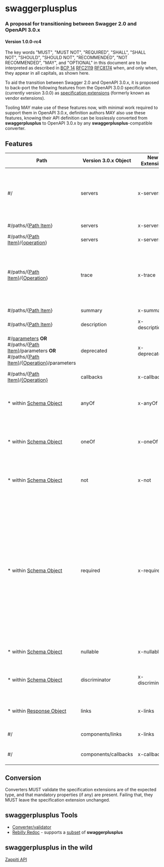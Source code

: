 # swaggerplusplus

### A proposal for transitioning between Swagger 2.0 and OpenAPI 3.0.x

#### Version 1.0.0-rc4

The key words "MUST", "MUST NOT", "REQUIRED", "SHALL", "SHALL NOT", "SHOULD", "SHOULD NOT", "RECOMMENDED", "NOT RECOMMENDED", "MAY", and "OPTIONAL" in this document are to be interpreted as described in [BCP 14](https://tools.ietf.org/html/bcp14) [RFC2119](https://tools.ietf.org/html/rfc2119) [RFC8174](https://tools.ietf.org/html/rfc8174) when, and only when, they appear in all capitals, as shown here.

To aid the transition between Swagger 2.0 and OpenAPI 3.0.x, it is proposed to back-port the following features from the OpenAPI 3.0.0 specification (currently version 3.0.0) as [specification extensions](https://github.com/OAI/OpenAPI-Specification/blob/master/versions/2.0.md#vendorExtensions) (formerly known as vendor extensions).

Tooling MAY make use of these features now, with minimal work required to support them in OpenAPI 3.0.x, definition authors MAY also use these features, knowing their API definition can be losslessly converted from **swaggerplusplus** to OpenAPI 3.0.x by any **swaggerplusplus**-compatible converter.

## Features

Path|Version 3.0.x Object|New Extension|Type|Description
---|---|---|---|---|
#/|servers|x-servers|[[Server Objects](https://github.com/OAI/OpenAPI-Specification/blob/master/versions/3.0.0.md#server-object)]|When converting to OpenAPI 3.0.x, this array is used in place of any `servers` array converted from Swagger 2.0 metadata
#/paths/{[Path Item](https://github.com/OAI/OpenAPI-Specification/blob/master/versions/2.0.md#path-item-object)}|servers|x-servers|[[Server Objects](https://github.com/OAI/OpenAPI-Specification/blob/master/versions/3.0.0.md#server-object)]|
#/paths/{[Path Item](https://github.com/OAI/OpenAPI-Specification/blob/master/versions/2.0.md#path-item-object)}/{[operation](https://github.com/OAI/OpenAPI-Specification/blob/master/versions/2.0.md#operation-object)}|servers|x-servers|[[Server Objects](https://github.com/OAI/OpenAPI-Specification/blob/master/versions/3.0.0.md#server-object)]|
#/paths/{[Path Item](https://github.com/OAI/OpenAPI-Specification/blob/master/versions/2.0.md#path-item-object)}/{[Operation](https://github.com/OAI/OpenAPI-Specification/blob/master/versions/2.0.md#operation-object)}|trace|x-trace|[V2 Operation Object](https://github.com/OAI/OpenAPI-Specification/blob/master/versions/2.0.md#operation-object)|This MUST be a Swagger 2.0 Operation Object, it MUST be treated as per any other Operation Object, for the `TRACE` HTTP method
#/paths/{[Path Item](https://github.com/OAI/OpenAPI-Specification/blob/master/versions/2.0.md#path-item-object)}|summary|x-summary|String|Also as per [Apiary extension](https://help.apiary.io/api_101/swagger-extensions/#x-summary-and-x-description)
#/paths/{[Path Item](https://github.com/OAI/OpenAPI-Specification/blob/master/versions/2.0.md#path-item-object)}|description|x-description|String|Also as per [Apiary extension](https://help.apiary.io/api_101/swagger-extensions/#x-summary-and-x-description)
#/[parameters](https://github.com/OAI/OpenAPI-Specification/blob/master/versions/2.0.md#parameters-definitions-object) **OR** #/paths/{[Path Item](https://github.com/OAI/OpenAPI-Specification/blob/master/versions/2.0.md#path-item-object)}/parameters **OR** #/paths/{[Path Item](https://github.com/OAI/OpenAPI-Specification/blob/master/versions/2.0.md#path-item-object)}/{[Operation](https://github.com/OAI/OpenAPI-Specification/blob/master/versions/2.0.md#operation-object)}/parameters|deprecated|x-deprecated|Boolean|Indicates the parameter is deprecated and SHOULD be transitioned out of use
#/paths/{[Path Item](https://github.com/OAI/OpenAPI-Specification/blob/master/versions/2.0.md#path-item-object)}/[{Operation}](https://github.com/OAI/OpenAPI-Specification/blob/master/versions/2.0.md#operation-object)|callbacks|x-callbacks|[[Callback Objects](https://github.com/OAI/OpenAPI-Specification/blob/master/versions/3.0.0.md#server-object)]|
\* within [Schema Object](https://github.com/OAI/OpenAPI-Specification/blob/master/versions/2.0.md#schema-object)|anyOf|x-anyOf|[[Schema Object](https://github.com/OAI/OpenAPI-Specification/blob/master/versions/3.0.0.md#schemaObject)]|Schema MUST be extracted and post-processed before being used for validation
\* within [Schema Object](https://github.com/OAI/OpenAPI-Specification/blob/master/versions/2.0.md#schema-object)|oneOf|x-oneOf|[[Schema Object](https://github.com/OAI/OpenAPI-Specification/blob/master/versions/3.0.0.md#schemaObject)]|Schema MUST be extracted and post-processed before being used for validation
\* within [Schema Object](https://github.com/OAI/OpenAPI-Specification/blob/master/versions/2.0.md#schema-object)|not|x-not|[Schema Object](https://github.com/OAI/OpenAPI-Specification/blob/master/versions/3.0.0.md#schemaObject)|Schema MUST be extracted and post-processed before being used for validation
\* within [Schema Object](https://github.com/OAI/OpenAPI-Specification/blob/master/versions/2.0.md#schema-object)|required|x-required|Array|Where a property has been removed from `required` due to use of `x-anyOf`, `x-oneOf` or `x-not`, converters MUST merge these arrays when converting from **swaggerplusplus** to OpenAPI 3.0.x. When a converter converts from 3.0.x to **swaggerplusplus** it MUST remove any `required` properties hidden by `x-anyOf`, `x-oneOf` or `x-not` and move them into this array.
\* within [Schema Object](https://github.com/OAI/OpenAPI-Specification/blob/master/versions/2.0.md#schema-object)|nullable|x-nullable|Boolean|Indicates whether the property is nullable or not.
\* within [Schema Object](https://github.com/OAI/OpenAPI-Specification/blob/master/versions/2.0.md#schema-object)|discriminator|x-discriminator|[Discriminator Object](https://github.com/OAI/OpenAPI-Specification/blob/master/versions/3.0.0.md#discriminator-object)|A version 3.0.x `discriminator object` to replace the version 2.0 `discriminator` property.
\* within [Response Object](https://github.com/OAI/OpenAPI-Specification/blob/master/versions/2.0.md#response-object)|links|x-links|Map {[Link Object](https://github.com/OAI/OpenAPI-Specification/blob/master/versions/3.0.0.md#link-object)}|Links or references to reusable Link Objects
#/|components/links|x-links|Map {[Link Object](https://github.com/OAI/OpenAPI-Specification/blob/master/versions/3.0.0.md#link-object)}|Contains reusable Link Objects
#/|components/callbacks|x-callbacks|Map {[Callback Object](https://github.com/OAI/OpenAPI-Specification/blob/master/versions/3.0.0.md#callback-object)}|Contains reusable Callback Objects

## Conversion

Converters MUST validate the specification extensions are of the expected type, and that mandatory properties (if any) are present. Failing that, they MUST leave the specification extension unchanged.

## swaggerplusplus Tools

* [Converter/validator](https://github.com/mermade/swagger2openapi)
* [Rebilly Redoc](https://github.com/Rebilly/ReDoc) - supports a [subset](https://github.com/Rebilly/ReDoc/blob/master/docs/redoc-vendor-extensions.md) of **swaggerplusplus**

## swaggerplusplus in the wild

[Zappiti API](http://zappiti.com/api/zappiti-player-4k/swagger/)
